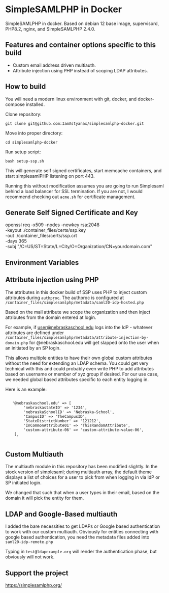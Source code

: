 # SimpleSAMLPHP in Docker
SimpleSAMLPHP in docker. Based on debian 12 base image, supervisord, PHP8.2, nginx, and SimpleSAMLPHP 2.4.0.

## Features and container options specific to this build
- Custom email address driven multiauth.
- Attribute injection using PHP instead of scoping LDAP attributes.

## How to build

You will need a modern linux environment with git, docker, and docker-compose installed.

Clone repository:

`git clone git@github.com:IamAstyanax/simplesamlphp-docker.git` 

Move into proper directory:

`cd simplesamlphp-docker`

Run setup script:

`bash setup-ssp.sh  `

This will generate self signed certificates, start memcache containers, and start simplesamlPHP listening on port 443.

Running this without modification assumes you are going to run Simplesaml behind a load balancer for SSL termination. If you are not, I would recommend checking out `acme.sh` for certificate management.

## Generate Self Signed Certificate and Key
openssl req -x509 -nodes -newkey rsa:2048 \
  -keyout ./container_files/certs/ssp.key \
  -out ./container_files/certs/ssp.crt \
  -days 365 \
  -subj "/C=US/ST=State/L=City/O=Organization/CN=yourdomain.com"

## Environment Variables

## Attribute injection using PHP
The attributes in this docker build of SSP uses PHP to inject custom attributes during `authproc`. The authproc is configured at `/container_files/simplesamlphp/metadata/saml20-idp-hosted.php`

Based on the mail attribute we scope the organization and then inject attributes from the domain entered at login.

For example, if user@nebraskaschool.edu logs into the IdP - whatever attributes are defined under `/container_files/simplesamlphp/metadata/attribute-injection-by-domain.php` for @nebraskaschool.edu will get slapped onto the user when an initiated by an SP login.

This allows multiple entities to have their own global custom attributes without the need for extending an LDAP schema. You could get very technical with this and could probably even write PHP to add attributes based on username or member of xyz group if desired. For our use case, we needed global based attributes specific to each entity logging in.

Here is an example:
```
   
   '@nebraskaschool.edu' => [
        'nebraskastateID' => '1234',
        'nebraskaSchoolID' => 'Nebraska-School',
        'CampusID' => 'TheCampusID',
        'StateDistrictNumber' => '121212',
        'InCommonAttribute01' => 'ThisRandomAttribute',
        'custom-attribute-06' => 'custom-attribute-value-06',
    ],
    
```
## Custom Multiauth 
The multiauth module in this repository has been modified slightly. In the stock version of simplesaml; during multiauth array, the default theme displays a list of choices for a user to pick from when logging in via IdP or SP initiated login. 

We changed that such that when a user types in their email, based on the domain it will pick the entity for them.

## LDAP and Google-Based multiauth
I added the bare necessities to get LDAPs or Google based authentication to work with our custom multiauth. Obviously for entities connecting with google based authentication, you need the metadata files added into `saml20-idp-remote.php`

Typing in `test@ldapexample.org` will render the authentication phase, but obviously will not work.

## Support the project

https://simplesamlphp.org/

